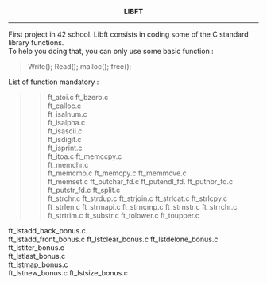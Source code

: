 **<p align="center">LIBFT<p/>**
<hr/>
First project in 42 school. Libft consists in coding some of the C standard library functions.<br/>
To help you doing that, you can only use some basic function :

>Write();
>Read();
>malloc();
>free();

List of function mandatory :
>>ft_atoi.c	
>>ft_bzero.c	
>>ft_calloc.c	
>>ft_isalnum.c	
>>ft_isalpha.c	
>>ft_isascii.c	
>>ft_isdigit.c	
>>ft_isprint.c	
>>ft_itoa.c	
>>ft_memccpy.c	
>>ft_memchr.c	
ft_memcmp.c	
ft_memcpy.c	
ft_memmove.c	
ft_memset.c	
ft_putchar_fd.c	
ft_putendl_fd.
ft_putnbr_fd.c
ft_putstr_fd.c
ft_split.c	
ft_strchr.c	
ft_strdup.c	
ft_strjoin.c
ft_strlcat.c
ft_strlcpy.c
ft_strlen.c	
ft_strmapi.c
ft_strncmp.c
ft_strnstr.c
ft_strrchr.c
ft_strtrim.c
ft_substr.c	
ft_tolower.c
ft_toupper.c

ft_lstadd_back_bonus.c	
ft_lstadd_front_bonus.c	
ft_lstclear_bonus.c	
ft_lstdelone_bonus.c	
ft_lstiter_bonus.c	
ft_lstlast_bonus.c	
ft_lstmap_bonus.c	
ft_lstnew_bonus.c
ft_lstsize_bonus.c	
